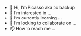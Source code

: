 - 👋 Hi, I’m Picasso aka pc backup
- 👀 I’m interested in ...
- 🌱 I’m currently learning ...
- 💞️ I’m looking to collaborate on ...
- 📫 How to reach me ...

<!---
Pc backup/Picasso is a ✨ special ✨ repository because its `README.md` (this file) appears on your GitHub profile.
You can click the Preview link to take a look at your changes.
--->
